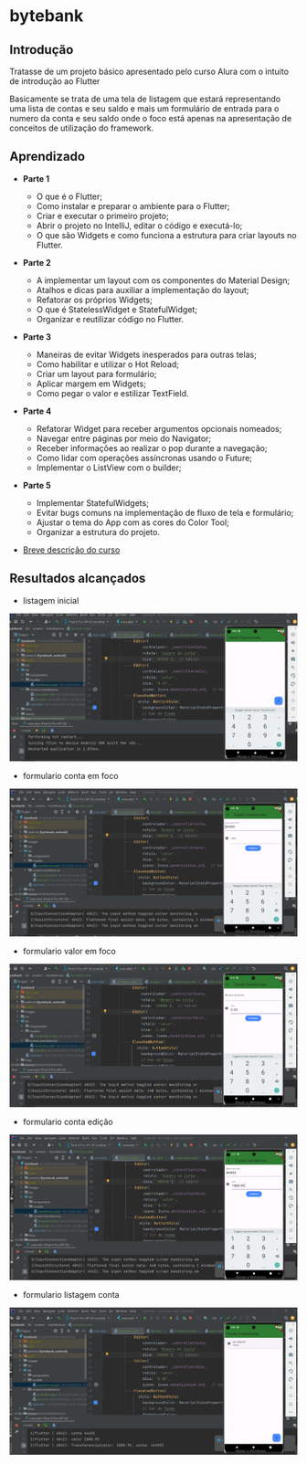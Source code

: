 # bytebank

## Introdução

Tratasse de um projeto básico apresentado pelo curso Alura com o intuito de introdução ao Flutter

Basicamente se trata de uma tela de listagem que estará representando uma lista de contas e seu saldo e mais um formulário de entrada para o numero da conta e seu saldo onde o foco está apenas na apresentação de conceitos de utilização do framework.
 

## Aprendizado

- **Parte 1**

  - O que é o Flutter;
  - Como instalar e preparar o ambiente para o Flutter;
  - Criar e executar o primeiro projeto;
  - Abrir o projeto no IntelliJ, editar o código e executá-lo;
  - O que são Widgets e como funciona a estrutura para criar layouts no Flutter.


- **Parte 2**

  - A implementar um layout com os componentes do Material Design;
  - Atalhos e dicas para auxiliar a implementação do layout;
  - Refatorar os próprios Widgets;
  - O que é StatelessWidget e StatefulWidget;
  - Organizar e reutilizar código no Flutter.


- **Parte 3**

   - Maneiras de evitar Widgets inesperados para outras telas;
   - Como habilitar e utilizar o Hot Reload;
   - Criar um layout para formulário;
   - Aplicar margem em Widgets;
   - Como pegar o valor e estilizar TextField.


- **Parte 4**

  - Refatorar Widget para receber argumentos opcionais nomeados;
  - Navegar entre páginas por meio do Navigator;
  - Receber informações ao realizar o pop durante a navegação;
  - Como lidar com operações assíncronas usando o Future;
  - Implementar o ListView com o builder;

- **Parte 5**

  - Implementar StatefulWidgets;
  - Evitar bugs comuns na implementação de fluxo de tela e formulário;
  - Ajustar o tema do App com as cores do Color Tool;
  - Organizar a estrutura do projeto.

 
- [Breve descrição do curso](info/infoCursotxt.txt)
 

## Resultados alcançados

- listagem inicial

![image](info/images/app_form1.png)

- formulario conta em foco

![image](info/images/app_form2.1.png)

- formulario valor em foco
 
![image](info/images/app_form2.2.png)

- formulario conta edição

![image](info/images/app_form3.png)

- formulario listagem conta

![image](info/images/app_form4.png)

 
